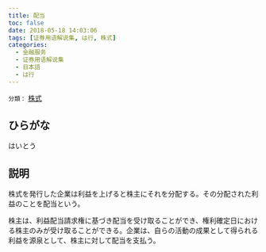```yaml
---
title: 配当
toc: false
date: 2018-05-18 14:03:06
tags: [证券用语解说集, は行, 株式]
categories:
  - 金融服务
  - 证券用语解说集
  - 日本語
  - は行
---
```


`分類：` [株式](/tags/株式/)

## ひらがな

はいとう

## 説明

株式を発行した企業は利益を上げると株主にそれを分配する。その分配された利益のことを配当という。

株主は、利益配当請求権に基づき配当を受け取ることができ、権利確定日における株主のみが受け取ることができる。企業は、自らの活動の成果として得られる利益を源泉として、株主に対して配当を支払う。
